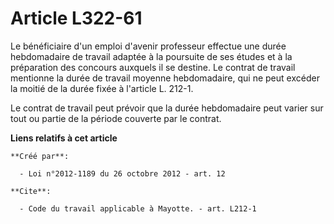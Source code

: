 # Article L322-61

Le bénéficiaire d'un emploi d'avenir professeur effectue une durée hebdomadaire de travail adaptée à la poursuite de ses
études et à la préparation des concours auxquels il se destine. Le contrat de travail mentionne la durée de travail moyenne
hebdomadaire, qui ne peut excéder la moitié de la durée fixée à l'article L. 212-1. 

Le contrat de travail peut prévoir que la durée hebdomadaire peut varier sur tout ou partie de la période couverte par le
contrat.

**Liens relatifs à cet article**

	**Créé par**:

	  - Loi n°2012-1189 du 26 octobre 2012 - art. 12

	**Cite**:

	  - Code du travail applicable à Mayotte. - art. L212-1
